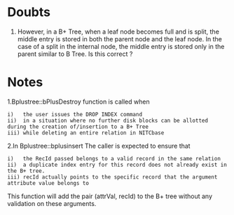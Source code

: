 # Doubts
1. However, in a B+ Tree, when a leaf node becomes full and is split, the middle entry is stored in both the parent node and the leaf node. In the case of a split in the internal node, the middle entry is stored only in the parent similar to B Tree. Is this correct ?


# Notes
1.Bplustree::bPlusDestroy function is called when

    i)   the user issues the DROP INDEX command
    ii)  in a situation where no further disk blocks can be allotted during the creation of/insertion to a B+ Tree
    iii) while deleting an entire relation in NITCbase
2.In Bplustree::bplusinsert The caller is expected to ensure that

    i)   the RecId passed belongs to a valid record in the same relation
    ii)  a duplicate index entry for this record does not already exist in the B+ tree.
    iii) recId actually points to the specific record that the argument attribute value belongs to

This function will add the pair (attrVal, recId) to the B+ tree without any validation on these arguments.
